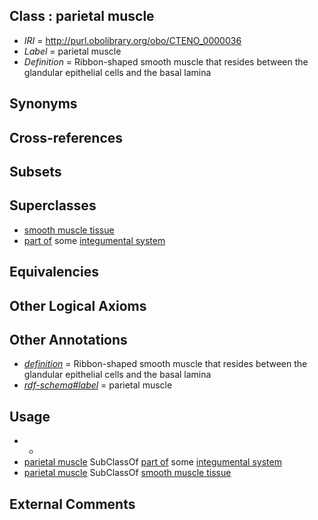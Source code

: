 
## Class : parietal muscle

 * *IRI* = http://purl.obolibrary.org/obo/CTENO_0000036
 * *Label* = parietal muscle
 * *Definition* = Ribbon-shaped smooth muscle that resides between the glandular epithelial cells and the basal lamina

## Synonyms


## Cross-references


## Subsets


## Superclasses

 * [smooth muscle tissue](../../UBERON/35/UBERON_0001135.md)
 * [part of](../../BFO/50/BFO_0000050.md) some [integumental system](../../UBERON/16/UBERON_0002416.md)

## Equivalencies


## Other Logical Axioms


## Other Annotations

 * *[definition](../../IAO/15/IAO_0000115.md)* = Ribbon-shaped smooth muscle that resides between the glandular epithelial cells and the basal lamina
 * *[rdf-schema#label](../../el/rdf-schema#label.md)* = parietal muscle

## Usage

 * -
 * [parietal muscle](../../CTENO/36/CTENO_0000036.md) SubClassOf [part of](../../BFO/50/BFO_0000050.md) some [integumental system](../../UBERON/16/UBERON_0002416.md)
 * [parietal muscle](../../CTENO/36/CTENO_0000036.md) SubClassOf [smooth muscle tissue](../../UBERON/35/UBERON_0001135.md)

## External Comments

